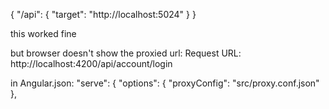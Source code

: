 {
  "/api": {
    "target": "http://localhost:5024"
  }
}

this worked fine

but browser doesn't show the proxied url:
Request URL: http://localhost:4200/api/account/login



in Angular.json:
"serve": {
          "options": {
            "proxyConfig": "src/proxy.conf.json"
          },